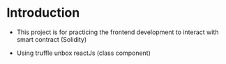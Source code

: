 # Introduction

 - This project is for practicing the frontend development to interact with smart contract (Solidity)

 - Using truffle unbox reactJs (class component)